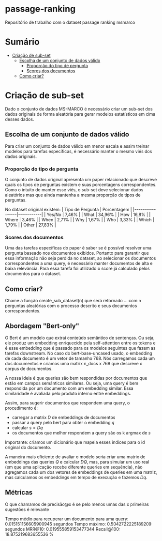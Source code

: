 # passage-ranking
Repositório de trabalho com o dataset passage ranking msmarco

# Sumário
- [Criação de sub-set](#criação-de-sub-set)
  - [Escolha de um conjunto de dados válido](#escolha-de-um-conjunto-de-dados-válido)
    - [Proporção do tipo de pergunta](#proporção-do-tipo-de-pergunta)
    - [Scores dos documentos](#scores-dos-documentos)
  - [Como criar?](#como-criar)

# Criação de sub-set
Dado o conjunto de dados MS-MARCO é necessário criar um sub-set dos dados originais de forma aleatória para gerar modelos estatísticos em cima desses dados.

## Escolha de um conjunto de dados válido
Para criar um conjunto de dados válido em menor escala e assim treinar modelos para tarefas específicas, é necessário manter o mesmo viés dos dados originais.

### Proporção do tipo de pergunta
O conjunto de dados original apresenta um paper relacionado que descreve quais os tipos de perguntas existem e suas porcentagens correspondentes. Como o intuito de manter esse viés, o sub-set deve selecionar dados aleatórios mas que ainda mantenha a mesma proporção de tipos de perguntas.

No dataset original existem:
| Tipo de Pergunta | Porcentagem |
|-----------------|------------|
| Yes/No         | 7,46%      |
| What          | 34,96%     |
| How           | 16,8%      |
| Where         | 3,46%      |
| When          | 2,71%      |
| Why           | 1,67%      |
| Who           | 3,33%      |
| Which         | 1,79%      |
| Other         | 27,83%     |

### Scores dos documentos
Uma das tarefas específicas do paper é saber se é possível resolver uma pergunta baseado nos documentos exibidos. Portanto para garantir que essa informação não seja perdida no dataset, ao selecionar os documentos correspondentes a uma query, é necessário manter documentos de alta e baixa relevância. Para essa tarefa foi utilizado o score já calculado pelos documentos para o dataset.

## Como criar?
Chame a função create_sub_dataset(n) que será retornado ... com n perguntas aleatórias com o processo descrito e seus documentos correspondentes.


## Abordagem "Bert-only"
O Bert é um modelo que extrai conteúdo semântico de sentenças. Ou seja, ele produz um embedding enriquecido pela self-attention entre os tokens e é esse embedding que é passado para os modelos seguintes que fazem as tarefas downstream. No caso do bert-base-uncased usado, o embedding de cada documento é um vetor de tamanho 768. Nós carregamos cada um dos documentos e criamos uma matrix n_docs x 768 que descreve o corpus de documentos.

A nossa ideia é que queries são bem respondidas por documentos que estão em campos semânticos similares. Ou seja, uma query é bem respondida por um documento com um embedding similar. Essa similaridade é avaliada pelo produto interno entre embeddings.

Assim, para sugerir documentos que respondem uma query, o procedimento é:
- carregar a matrix $D$ de embeddings de documentos
- passar a query pelo bert para obter o embedding $q$
- calcular $s = Dq$
- os documentos que melhor respondem a query são os k argmax de $s$

Importante: criamos um dicionário que mapeia esses índices para o id original do documento.

A maneira mais eficiente de avaliar o modelo seria criar uma matrix de embeddings das queries $Q$ e calcular $DQ$, mas, para simular um uso real (em que uma aplicação recebe diferente queries em sequência), não agregamos cada um dos vetores de embeddings de queries em uma matriz, mas calculamos os embeddings em tempo de execução e fazemos $Dq$.

## Métricas
O que chamamos de precisão@x é se pelo menos umas das x primeiras sugestões é relevante

Tempo médio para recuperar um documento para uma query: 0.015151156605900945 segundos
Tempo máximo: 0.5042722225189209 segundos
MRR@10: 0.019555859153477344
Recall@100: 18.875219683655536 %
